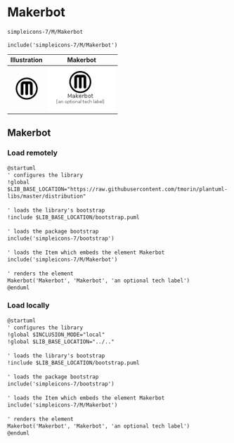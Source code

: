 # Makerbot


```text
simpleicons-7/M/Makerbot
```

```text
include('simpleicons-7/M/Makerbot')
```



| Illustration | Makerbot |
| :---: | :---: |
| ![illustration for Illustration](../../simpleicons-7/M/Makerbot.png) | ![illustration for Makerbot](../../simpleicons-7/M/Makerbot.Local.png) |




## Makerbot

### Load remotely
```plantuml
@startuml
' configures the library
!global $LIB_BASE_LOCATION="https://raw.githubusercontent.com/tmorin/plantuml-libs/master/distribution"

' loads the library's bootstrap
!include $LIB_BASE_LOCATION/bootstrap.puml

' loads the package bootstrap
include('simpleicons-7/bootstrap')

' loads the Item which embeds the element Makerbot
include('simpleicons-7/M/Makerbot')

' renders the element
Makerbot('Makerbot', 'Makerbot', 'an optional tech label')
@enduml
```

### Load locally
```plantuml
@startuml
' configures the library
!global $INCLUSION_MODE="local"
!global $LIB_BASE_LOCATION="../.."

' loads the library's bootstrap
!include $LIB_BASE_LOCATION/bootstrap.puml

' loads the package bootstrap
include('simpleicons-7/bootstrap')

' loads the Item which embeds the element Makerbot
include('simpleicons-7/M/Makerbot')

' renders the element
Makerbot('Makerbot', 'Makerbot', 'an optional tech label')
@enduml
```

